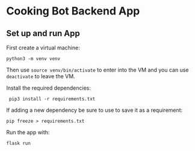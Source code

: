 # Cooking Bot Backend App

## Set up and run App

First create a virtual machine:

```
python3 -m venv venv
```

Then use  `source venv/bin/activate` to enter into the VM and you can use `deactivate` to leave the VM.

Install the required dependencies:
```
 pip3 install -r requirements.txt
```

If adding a new dependency be sure to use to save it as a requirement:
```
pip freeze > requirements.txt
```

Run the app with: 
```
flask run
```